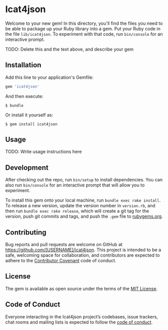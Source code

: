 # Icat4json

Welcome to your new gem! In this directory, you'll find the files you need to be able to package up your Ruby library into a gem. Put your Ruby code in the file `lib/icat4json`. To experiment with that code, run `bin/console` for an interactive prompt.

TODO: Delete this and the text above, and describe your gem

## Installation

Add this line to your application's Gemfile:

```ruby
gem 'icat4json'
```

And then execute:

    $ bundle

Or install it yourself as:

    $ gem install icat4json

## Usage

TODO: Write usage instructions here

## Development

After checking out the repo, run `bin/setup` to install dependencies. You can also run `bin/console` for an interactive prompt that will allow you to experiment.

To install this gem onto your local machine, run `bundle exec rake install`. To release a new version, update the version number in `version.rb`, and then run `bundle exec rake release`, which will create a git tag for the version, push git commits and tags, and push the `.gem` file to [rubygems.org](https://rubygems.org).

## Contributing

Bug reports and pull requests are welcome on GitHub at https://github.com/[USERNAME]/icat4json. This project is intended to be a safe, welcoming space for collaboration, and contributors are expected to adhere to the [Contributor Covenant](http://contributor-covenant.org) code of conduct.

## License

The gem is available as open source under the terms of the [MIT License](https://opensource.org/licenses/MIT).

## Code of Conduct

Everyone interacting in the Icat4json project’s codebases, issue trackers, chat rooms and mailing lists is expected to follow the [code of conduct](https://github.com/[USERNAME]/icat4json/blob/master/CODE_OF_CONDUCT.md).
